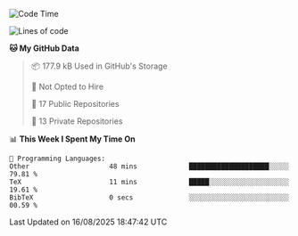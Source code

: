 <!--START_SECTION:waka-->
![Code Time](http://img.shields.io/badge/Code%20Time-1%2C131%20hrs%208%20mins-blue)

![Lines of code](https://img.shields.io/badge/From%20Hello%20World%20I%27ve%20Written-224.9%20thousand%20lines%20of%20code-blue)

**🐱 My GitHub Data** 

> 📦 177.9 kB Used in GitHub's Storage 
 > 
> 🚫 Not Opted to Hire
 > 
> 📜 17 Public Repositories 
 > 
> 🔑 13 Private Repositories 
 > 
📊 **This Week I Spent My Time On** 

```text
💬 Programming Languages: 
Other                    48 mins             ████████████████████░░░░░   79.81 % 
TeX                      11 mins             █████░░░░░░░░░░░░░░░░░░░░   19.61 % 
BibTeX                   0 secs              ░░░░░░░░░░░░░░░░░░░░░░░░░   00.59 % 
```


 Last Updated on 16/08/2025 18:47:42 UTC
<!--END_SECTION:waka-->

